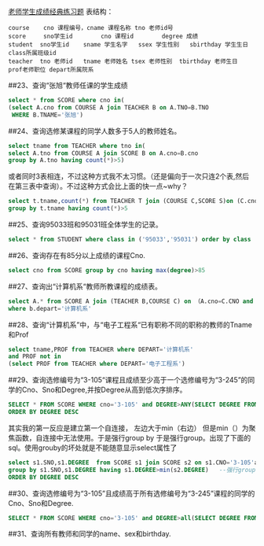 [老师学生成绩经典练习题](http://blog.csdn.net/qaz13177_58_/article/details/5575711/)
表结构：

```
course    cno 课程编号，cname 课程名称 tno 老师id号
score     sno学生id        cno 课程id        degree 成绩
student  sno学生id    sname 学生名字   ssex 学生性别   sbirthday 学生生日 class所属班级id
teacher  tno 老师id   tname 老师姓名 tsex 老师性别  tbirthday 老师生日   prof老师职位 depart所属院系
```


##23、查询“张旭“教师任课的学生成绩
```sql
select * from SCORE where cno in(
(select A.cno from COURSE A join TEACHER B on A.TNO=B.TNO 
 WHERE B.TNAME='张旭')
```
##24、查询选修某课程的同学人数多于5人的教师姓名。
```sql
select tname from TEACHER where tno in(
select A.tno from COURSE A join SCORE B on A.cno=B.cno 
group by A.tno having count(*)>5)
```
或者同时3表相连，不过这种方式我不太习惯。（还是偏向于一次只连2个表,然后在第三表中查询）。不过这种方式会比上面的快一点~why？
```sql
select t.tname,count(*) from TEACHER T join (COURSE C,SCORE S)on (C.cno=S.cno and C.TNO=T.tno)
group by t.tname having count(*)>5
```

##25、查询95033班和95031班全体学生的记录。
```sql
select * from STUDENT where class in ('95033','95031') order by class
```

##26、查询存在有85分以上成绩的课程Cno.
```sql
select cno from SCORE group by cno having max(degree)>85
```

##27、查询出“计算机系“教师所教课程的成绩表。
```sql
select A.* from SCORE A join (TEACHER B,COURSE C) on （A.cno=C.CNO and C.tno=b.tno）
where b.depart='计算机系'
```
##28、查询“计算机系”中，与“电子工程系“已有职称不同的职称的教师的Tname和Prof
```sql
select tname,PROF from TEACHER where DEPART='计算机系'
and PROF not in 
(select PROF from TEACHER where DEPART='电子工程系')
```

##29、查询选修编号为“3-105“课程且成绩至少高于一个选修编号为“3-245”的同学的Cno、Sno和Degree,并按Degree从高到低次序排序。
```sql
SELECT * FROM SCORE WHERE cno='3-105' and DEGREE>ANY(SELECT DEGREE FROM SCORE WHERE CNO='3-245') 
ORDER BY DEGREE DESC
```

其实我的第一反应是建立第一个自连接， 左边大于min（右边） 但是min（）为聚焦函数，自连接中无法使用。于是强行group by
于是强行group。出现了下面的sql。使用grouby的坏处就是不能随意显示select属性了
```sql
select s1.SNO,s1.DEGREE  from SCORE s1 join SCORE s2 on s1.CNO='3-105'and s2.cno='3-245'  --返回了笛卡尔积
group by s1.SNO,s1.DEGREE having s1.DEGREE>min(s2.DEGREE)   --强行groupby
ORDER BY DEGREE DESC
```

##30、查询选修编号为“3-105”且成绩高于所有选修编号为“3-245”课程的同学的Cno、Sno和Degree.
```sql
SELECT * FROM SCORE WHERE cno='3-105' and DEGREE>all(SELECT DEGREE FROM SCORE WHERE CNO='3-245')
```
##31、查询所有教师和同学的name、sex和birthday.
```sql

```
